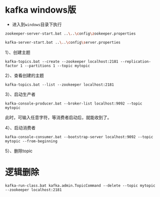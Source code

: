 # kafka windows版

* 进入到`windows`目录下执行

```bash
zookeeper-server-start.bat ..\..\config\zookeeper.properties

kafka-server-start.bat ..\..\config\server.properties
```

1）、创建主题

```
kafka-topics.bat --create --zookeeper localhost:2181 --replication-factor 1 --partitions 1 --topic mytopic
```

2）、查看创建的主题

```
kafka-topics.bat --list --zookeeper localhost:2181
```

3）、启动生产者

```
kafka-console-producer.bat --broker-list localhost:9092 --topic mytopic
```

此时，可输入任意字符，等消费者启动后，就能收到了。

4）、启动消费者

```
kafka-console-consumer.bat --bootstrap-server localhost:9092 --topic mytopic --from-beginning
```

5）、删除topic
# 逻辑删除
```
kafka-run-class.bat kafka.admin.TopicCommand --delete --topic mytopic --zookeeper localhost:2181
```

